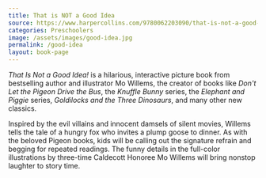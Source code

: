 ```yaml
---
title: That is NOT a Good Idea
source: https://www.harpercollins.com/9780062203090/that-is-not-a-good-idea/
categories: Preschoolers
image: /assets/images/good-idea.jpg
permalink: /good-idea
layout: book-page
---
```

*That Is Not a Good Idea!* is a hilarious, interactive picture book from bestselling author and illustrator Mo Willems, the creator of books like *Don't Let the Pigeon Drive the Bus*, the *Knuffle Bunny* series, the *Elephant and Piggie* series, *Goldilocks and the Three Dinosaurs*, and many other new classics.

Inspired by the evil villains and innocent damsels of silent movies, Willems tells the tale of a hungry fox who invites a plump goose to dinner. As with the beloved Pigeon books, kids will be calling out the signature refrain and begging for repeated readings. The funny details in the full-color illustrations by three-time Caldecott Honoree Mo Willems will bring nonstop laughter to story time.

